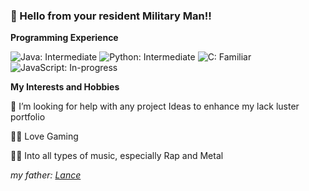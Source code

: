 ### 👋 Hello from your resident Military Man!! 


**Programming Experience**

![Java: Intermediate](https://img.shields.io/badge/JAVA-Intermediate-lightgreen
)
![Python: Intermediate](https://img.shields.io/badge/Python-Intermediate-lightgreen
)
![C: Familiar](https://img.shields.io/badge/C-Familiar-yellow
)
![JavaScript: In-progress](https://img.shields.io/badge/JavaScript-Learning-red
)

**My Interests and Hobbies**

🤔 I’m looking for help with any project Ideas to enhance my lack luster portfolio

🐱‍👤 Love Gaming

🤷‍♂️ Into all types of music, especially Rap and Metal

_my father: [Lance](https://github.com/Lancear)_

<!--
**GeorgZs/GeorgZs** is a ✨ _special_ ✨ repository because its `README.md` (this file) appears on your GitHub profile.
 **Shields.io** 
Here are some ideas to get you started:

- 🔭 I’m currently working on ...
- 🌱 I’m currently learning ...
- 👯 I’m looking to collaborate on ...
- 🤔 I’m looking for help with ...
- 💬 Ask me about ...
- 📫 How to reach me: ...
- 😄 Pronouns: ...
- ⚡ Fun fact: ...
-->
